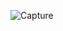 
![Capture](https://user-images.githubusercontent.com/28908397/55235114-60114680-5235-11e9-81af-02dec55b64e5.PNG)

